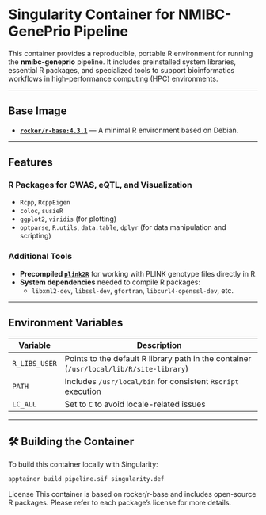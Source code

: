 # Singularity Container for NMIBC-GenePrio Pipeline

This container provides a reproducible, portable R environment for running the **nmibc-geneprio** pipeline. It includes preinstalled system libraries, essential R packages, and specialized tools to support bioinformatics workflows in high-performance computing (HPC) environments.

---

## Base Image

- **[`rocker/r-base:4.3.1`](https://hub.docker.com/r/rocker/r-base)** — A minimal R environment based on Debian.

---

## Features

### R Packages for GWAS, eQTL, and Visualization

- `Rcpp`, `RcppEigen`
- `coloc`, `susieR`
- `ggplot2`, `viridis` (for plotting)
- `optparse`, `R.utils`, `data.table`, `dplyr` (for data manipulation and scripting)

### Additional Tools

- **Precompiled [`plink2R`](https://github.com/gabraham/plink2R)** for working with PLINK genotype files directly in R.
- **System dependencies** needed to compile R packages:
  - `libxml2-dev`, `libssl-dev`, `gfortran`, `libcurl4-openssl-dev`, etc.

---

## Environment Variables

| Variable         | Description                                                                 |
|------------------|-----------------------------------------------------------------------------|
| `R_LIBS_USER`     | Points to the default R library path in the container (`/usr/local/lib/R/site-library`) |
| `PATH`            | Includes `/usr/local/bin` for consistent `Rscript` execution               |
| `LC_ALL`          | Set to `C` to avoid locale-related issues                                  |

---

## 🛠️ Building the Container

To build this container locally with Singularity:

```bash
apptainer build pipeline.sif singularity.def
```

License
This container is based on rocker/r-base and includes open-source R packages. Please refer to each package’s license for more details.

